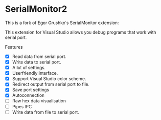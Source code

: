 # SerialMonitor2
This is a fork of Egor Grushko's SerialMonitor extension:

This extension for Visual Studio allows you debug programs that work with serial port.

Features
- [x] Read data from serial port.
- [x] Write data to serial port.
- [x] A lot of settings.
- [x] Userfriendly interface.
- [x] Support Visual Studio color scheme.
- [x] Redirect output from serial port to file.
- [x] Save port settings
- [x] Autoconnection
- [ ] Raw hex data visualisation
- [ ] Pipes IPC
- [ ] Write data from file to serial port.
